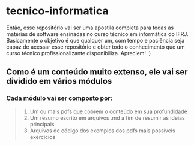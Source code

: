 # tecnico-informatica

Então, esse repositório vai ser uma apostila completa para todas as matérias de software ensinadas no curso técnico em informática do IFRJ.
Basicamente o objetivo é que qualquer um, com tempo e paciência seja capaz de acessar esse repositório e obter todo o conhecimento que um curso técnico profissionalizante disponibiliza.
Apreciem! :)

## Como é um conteúdo muito extenso, ele vai ser dividido em vários módulos
### Cada módulo vai ser composto por:
> 1. Um ou mais pdfs que cobrem o conteúdo em sua profundidade
> 2. Um resumo escrito em arquivos .md a fim de resumir as ideias principais
> 3. Arquivos de código dos exemplos dos pdfs mais possíveis exercícios

